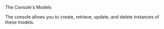 The Console's Models

The console allows you to create, retrieve, update, and delete instances of these models.
